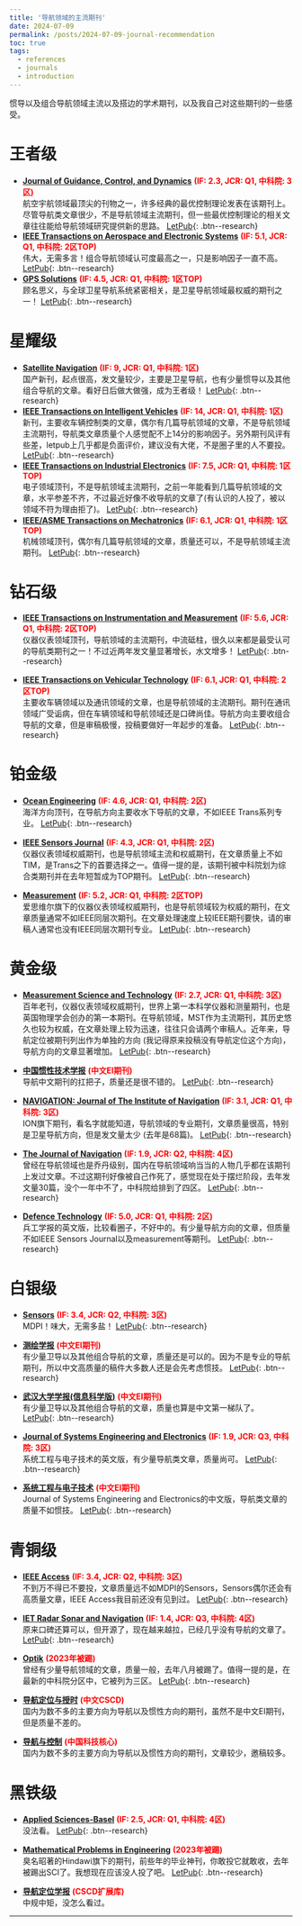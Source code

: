 ```yaml
---
title: '导航领域的主流期刊'
date: 2024-07-09
permalink: /posts/2024-07-09-journal-recommendation
toc: true
tags:
  - references
  - journals
  - introduction
---
```


惯导以及组合导航领域主流以及搭边的学术期刊，以及我自己对这些期刊的一些感受。

# 王者级

* **<a href="https://arc.aiaa.org/loi/jgcd" target="_blank">Journal of Guidance, Control, and Dynamics</a>** <font color="#FF0000"><strong>(IF: 2.3, JCR: Q1, 中科院: 3区)</strong></font>  
航空宇航领域最顶尖的刊物之一，许多经典的最优控制理论发表在该期刊上。尽管导航类文章很少，不是导航领域主流期刊，但一些最优控制理论的相关文章往往能给导航领域研究提供新的思路。 <a href="https://www.letpub.com.cn/index.php?page=journalapp&view=detail&journalid=4604" target="_blank">LetPub</a>{: .btn--research}
* **<a href="https://ieeexplore.ieee.org/xpl/RecentIssue.jsp?punumber=7" target="_blank">IEEE Transactions on Aerospace and Electronic Systems</a>** <font color="#FF0000"><strong>(IF: 5.1, JCR: Q1, 中科院: 2区TOP)</strong></font>  
伟大，无需多言！组合导航领域认可度最高之一，只是影响因子一直不高。 <a href="https://www.letpub.com.cn/index.php?journalid=3360&page=journalapp&view=detail" target="_blank">LetPub</a>{: .btn--research}
* **<a href="https://link.springer.com/journal/10291" target="_blank">GPS Solutions</a>** <font color="#FF0000"><strong>(IF: 4.5, JCR: Q1, 中科院: 1区TOP)</strong></font>  
顾名思义，与全球卫星导航系统紧密相关，是卫星导航领域最权威的期刊之一！ <a href="https://www.letpub.com.cn/index.php?journalid=3121&page=journalapp&view=detail" target="_blank">LetPub</a>{: .btn--research}

# 星耀级

* **<a href="https://satellite-navigation.springeropen.com/" target="_blank">Satellite Navigation</a>** <font color="#FF0000"><strong>(IF: 9, JCR: Q1, 中科院: 1区)</strong></font>  
国产新刊，起点很高，发文量较少，主要是卫星导航，也有少量惯导以及其他组合导航的文章。看好日后做大做强，成为王者级！ <a href="https://www.letpub.com.cn/index.php?journalid=30447&page=journalapp&view=detail" target="_blank">LetPub</a>{: .btn--research}
* **<a href="https://ieeexplore.ieee.org/xpl/RecentIssue.jsp?punumber=7274857" target="_blank">IEEE Transactions on Intelligent Vehicles</a>** <font color="#FF0000"><strong>(IF: 14, JCR: Q1, 中科院: 1区)</strong></font>  
新刊，主要收车辆控制类的文章，偶尔有几篇导航领域的文章，不是导航领域主流期刊，导航类文章质量个人感觉配不上14分的影响因子。另外期刊风评有些差，letpub上几乎都是负面评价，建议没有大佬，不是圈子里的人不要投。 <a href="https://www.letpub.com.cn/index.php?journalid=27111&page=journalapp&view=detail" target="_blank">LetPub</a>{: .btn--research}
* **<a href="https://ieeexplore.ieee.org/xpl/RecentIssue.jsp?punumber=41" target="_blank">IEEE Transactions on Industrial Electronics</a>** <font color="#FF0000"><strong>(IF: 7.5, JCR: Q1, 中科院: 1区TOP)</strong></font>  
电子领域顶刊，不是导航领域主流期刊，之前一年能看到几篇导航领域的文章，水平参差不齐，不过最近好像不收导航的文章了(有认识的人投了，被以领域不符为理由拒了)。 <a href="https://www.letpub.com.cn/index.php?journalid=3391&page=journalapp&view=detail" target="_blank">LetPub</a>{: .btn--research}
* **<a href="https://ieeexplore.ieee.org/xpl/RecentIssue.jsp?reload=true&punumber=3516" target="_blank">IEEE/ASME Transactions on Mechatronics</a>** <font color="#FF0000"><strong>(IF: 6.1, JCR: Q1, 中科院: 1区TOP)</strong></font>  
机械领域顶刊，偶尔有几篇导航领域的文章，质量还可以，不是导航领域主流期刊。 <a href="https://www.letpub.com.cn/index.php?journalid=3433&page=journalapp&view=detail" target="_blank">LetPub</a>{: .btn--research}

# 钻石级

* **<a href="https://ieeexplore.ieee.org/xpl/RecentIssue.jsp?punumber=19" target="_blank">IEEE Transactions on Instrumentation and Measurement</a>** <font color="#FF0000"><strong>(IF: 5.6, JCR: Q1, 中科院: 2区TOP)</strong></font>  
仪器仪表领域顶刊，导航领域的主流期刊，中流砥柱，很久以来都是最受认可的导航类期刊之一！不过近两年发文量显著增长，水文增多！ <a href="https://www.letpub.com.cn/index.php?journalid=3397&page=journalapp&view=detail" target="_blank">LetPub</a>{: .btn--research}

* **<a href="https://ieeexplore.ieee.org/xpl/RecentIssue.jsp?punumber=25" target="_blank">IEEE Transactions on Vehicular Technology</a>** <font color="#FF0000"><strong>(IF: 6.1, JCR: Q1, 中科院: 2区TOP)</strong></font>  
主要收车辆领域以及通讯领域的文章，也是导航领域的主流期刊。期刊在通讯领域广受诟病，但在车辆领域和导航领域还是口碑尚佳。导航方向主要收组合导航的文章，但是审稿极慢，投稿要做好一年起步的准备。 <a href="https://www.letpub.com.cn/index.php?journalid=3425&page=journalapp&view=detail" target="_blank">LetPub</a>{: .btn--research}

# 铂金级

* **<a href="https://www.sciencedirect.com/journal/ocean-engineering" target="_blank">Ocean Engineering</a>** <font color="#FF0000"><strong>(IF: 4.6, JCR: Q1, 中科院: 2区)</strong></font>  
海洋方向顶刊，在导航方向主要收水下导航的文章，不如IEEE Trans系列专业。 <a href="https://www.letpub.com.cn/index.php?journalid=6334&page=journalapp&view=detail" target="_blank">LetPub</a>{: .btn--research}

* **<a href="https://ieeexplore.ieee.org/xpl/RecentIssue.jsp?punumber=7361" target="_blank">IEEE Sensors Journal</a>** <font color="#FF0000"><strong>(IF: 4.3, JCR: Q1, 中科院: 2区)</strong></font>  
仪器仪表领域权威期刊，也是导航领域主流和权威期刊，在文章质量上不如TIM，是Trans之下的首要选择之一。值得一提的是，该期刊被中科院划为综合类期刊并在去年短暂成为TOP期刊。 <a href="https://www.letpub.com.cn/index.php?journalid=3352&page=journalapp&view=detail" target="_blank">LetPub</a>{: .btn--research}

* **<a href="https://www.sciencedirect.com/journal/measurement" target="_blank">Measurement</a>** <font color="#FF0000"><strong>(IF: 5.2, JCR: Q1, 中科院: 2区TOP)</strong></font>  
爱思维尔旗下的仪器仪表领域权威期刊，也是导航领域较为权威的期刊，在文章质量通常不如IEEE同层次期刊。在文章处理速度上较IEEE期刊要快，请的审稿人通常也没有IEEE同层次期刊专业。 <a href="https://www.letpub.com.cn/index.php?journalid=5753&page=journalapp&view=detail" target="_blank">LetPub</a>{: .btn--research}

# 黄金级

* **<a href="https://iopscience.iop.org/journal/0957-0233" target="_blank">Measurement Science and Technology</a>** <font color="#FF0000"><strong>(IF: 2.7, JCR: Q1, 中科院: 3区)</strong></font>  
百年老刊，仪器仪表领域权威期刊，世界上第一本科学仪器和测量期刊，也是英国物理学会创办的第一本期刊。在导航领域，MST作为主流期刊，其历史悠久也较为权威，在文章处理上较为迅速，往往只会请两个审稿人。近年来，导航定位被期刊列出作为单独的方向 (我记得原来投稿没有导航定位这个方向)，导航方向的文章显著增加。 <a href="https://www.letpub.com.cn/index.php?journalid=5755&page=journalapp&view=detail" target="_blank">LetPub</a>{: .btn--research}

* **<a href="http://www.zggxjsxb.com/CN/1005-6734/home.shtml" target="_blank">中国惯性技术学报</a>** <font color="#FF0000"><strong>(中文EI期刊)</strong></font>  
导航中文期刊的扛把子，质量还是很不错的。 <a href="https://www.letpub.com.cn/index.php?journalid=23684&page=journalapp&view=detail" target="_blank">LetPub</a>{: .btn--research}

* **<a href="https://navi.ion.org/" target="_blank">NAVIGATION: Journal of The Institute of Navigation</a>** <font color="#FF0000"><strong>(IF: 3.1, JCR: Q1, 中科院: 3区)</strong></font>  
ION旗下期刊，看名字就能知道，导航领域的专业期刊，文章质量很高，特别是卫星导航方向，但是发文量太少 (去年是68篇)。 <a href="https://www.letpub.com.cn/index.php?journalid=9880&page=journalapp&view=detail" target="_blank">LetPub</a>{: .btn--research}

* **<a href="https://www.cambridge.org/core/journals/journal-of-navigation" target="_blank">The Journal of Navigation</a>** <font color="#FF0000"><strong>(IF: 1.9, JCR: Q2, 中科院: 4区)</strong></font>  
曾经在导航领域也是乔丹级别，国内在导航领域响当当的人物几乎都在该期刊上发过文章。不过这期刊好像被自己作死了，感觉现在处于摆烂阶段，去年发文量30篇，没个一年中不了，中科院给排到了四区。 <a href="https://www.letpub.com.cn/index.php?journalid=4875&page=journalapp&view=detail" target="_blank">LetPub</a>{: .btn--research}

* **<a href="https://www.sciencedirect.com/journal/defence-technology" target="_blank">Defence Technology</a>** <font color="#FF0000"><strong>(IF: 5.0, JCR: Q1, 中科院: 2区)</strong></font>  
兵工学报的英文版，比较看圈子，不好中的。有少量导航方向的文章，但质量不如IEEE Sensors Journal以及measurement等期刊。 <a href="https://www.letpub.com.cn/index.php?journalid=10777&page=journalapp&view=detail" target="_blank">LetPub</a>{: .btn--research}

# 白银级

* **<a href="https://www.mdpi.com/journal/sensors" target="_blank">Sensors</a>** <font color="#FF0000"><strong>(IF: 3.4, JCR: Q2, 中科院: 3区)</strong></font>  
MDPI！味大，无需多盐！ <a href="https://www.letpub.com.cn/index.php?journalid=7473&page=journalapp&view=detail" target="_blank">LetPub</a>{: .btn--research}

* **<a href="http://xb.chinasmp.com/CN/1001-1595/home.shtml" target="_blank">测绘学报</a>** <font color="#FF0000"><strong>(中文EI期刊)</strong></font>  
有少量卫导以及其他组合导航的文章，质量还是可以的。因为不是专业的导航期刊，所以中文高质量的稿件大多数人还是会先考虑惯技。 <a href="https://www.letpub.com.cn/index.php?journalid=22664&page=journalapp&view=detail" target="_blank">LetPub</a>{: .btn--research}

* **<a href="http://ch.whu.edu.cn/" target="_blank">武汉大学学报(信息科学版)</a>** <font color="#FF0000"><strong>(中文EI期刊)</strong></font>  
有少量卫导以及其他组合导航的文章，质量也算是中文第一梯队了。 <a href="https://www.letpub.com.cn/index.php?journalid=28307&page=journalapp&view=detail" target="_blank">LetPub</a>{: .btn--research}

* **<a href="https://www.sciencedirect.com/journal/journal-of-systems-engineering-and-electronics" target="_blank">Journal of Systems Engineering and Electronics</a>** <font color="#FF0000"><strong>(IF: 1.9, JCR: Q3, 中科院: 3区)</strong></font>  
系统工程与电子技术的英文版，有少量导航类文章，质量尚可。 <a href="https://www.letpub.com.cn/index.php?journalid=5215&page=journalapp&view=detail" target="_blank">LetPub</a>{: .btn--research}

* **<a href="https://www.sys-ele.com/CN/1001-506X/home.shtml" target="_blank">系统工程与电子技术</a>** <font color="#FF0000"><strong>(中文EI期刊)</strong></font>  
Journal of Systems Engineering and Electronics的中文版，导航类文章的质量不如惯技。 <a href="https://www.letpub.com.cn/index.php?journalid=22812&page=journalapp&view=detail" target="_blank">LetPub</a>{: .btn--research}

# 青铜级

* **<a href="https://ieeeaccess.ieee.org/" target="_blank">IEEE Access</a>** <font color="#FF0000"><strong>(IF: 3.4, JCR: Q2, 中科院: 3区)</strong></font>  
不到万不得已不要投，文章质量远不如MDPI的Sensors，Sensors偶尔还会有高质量文章，IEEE Access我目前还没有见到过。 <a href="https://www.letpub.com.cn/index.php?journalid=10017&page=journalapp&view=detail" target="_blank">LetPub</a>{: .btn--research}

* **<a href="https://ietresearch.onlinelibrary.wiley.com/journal/17518792" target="_blank">IET Radar Sonar and Navigation</a>** <font color="#FF0000"><strong>(IF: 1.4, JCR: Q3, 中科院: 4区)</strong></font>  
原来口碑还算可以，但开源了，现在越来越拉，已经几乎没有导航的文章了。 <a href="https://www.letpub.com.cn/index.php?journalid=3454&page=journalapp&view=detail" target="_blank">LetPub</a>{: .btn--research}

* **<a href="https://www.journals.elsevier.com/optik" target="_blank">Optik</a>** <font color="#FF0000"><strong>(2023年被踢)</strong></font>  
曾经有少量导航领域的文章，质量一般，去年八月被踢了。值得一提的是，在最新的中科院分区中，它被列为三区。 <a href="https://www.letpub.com.cn/index.php?journalid=6398&page=journalapp&view=detail" target="_blank">LetPub</a>{: .btn--research}

* **<a href="http://pnt.ijournals.cn/dhdwyss/ch/index.aspx" target="_blank">导航定位与授时</a>** <font color="#FF0000"><strong>(中文CSCD)</strong></font>  
国内为数不多的主要方向为导航以及惯性方向的期刊，虽然不是中文EI期刊，但是质量不差的。

* **<a href="https://dhkz.cbpt.cnki.net/WKD3/WebPublication/wkTextContent.aspx?navigationContentID=db922688-adf9-430b-94cd-def1f4845b4d&mid=dhkz" target="_blank">导航与控制</a>** <font color="#FF0000"><strong>(中国科技核心)</strong></font>  
国内为数不多的主要方向为导航以及惯性方向的期刊，文章较少，邀稿较多。

# 黑铁级

* **<a href="https://www.mdpi.com/journal/applsci" target="_blank">Applied Sciences-Basel</a>** <font color="#FF0000"><strong>(IF: 2.5, JCR: Q1, 中科院: 4区)</strong></font>  
没法看。 <a href="https://www.letpub.com.cn/index.php?journalid=9954&page=journalapp&view=detail" target="_blank">LetPub</a>{: .btn--research}

* **<a href="https://onlinelibrary.wiley.com/journal/2629" target="_blank">Mathematical Problems in Engineering</a>** <font color="#FF0000"><strong>(2023年被踢)</strong></font>  
臭名昭著的Hindawi旗下的期刊，前些年的毕业神刊，你敢投它就敢收，去年被踢出SCI了。我想现在应该没人投了吧。 <a href="https://www.letpub.com.cn/index.php?journalid=5732&page=journalapp&view=detail" target="_blank">LetPub</a>{: .btn--research}

* **<a href="https://chwz.chinajournal.net.cn/WKC/WebPublication/index.aspx?mid=chwz" target="_blank">导航定位学报</a>** <font color="#FF0000"><strong>(CSCD扩展库)</strong></font>  
中规中矩，没怎么看过。

------